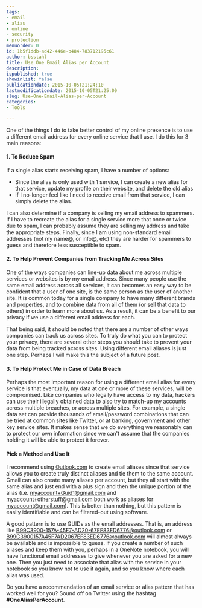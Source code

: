 ```yaml
---
tags:
- email
- alias
- online
- security
- protection
menuorder: 0
id: 1b5f1ddb-ad42-446e-b484-783712195c61
author: bsstahl
title: Use One Email Alias per Account
description: 
ispublished: true
showinlist: false
publicationdate: 2015-10-05T21:24:10
lastmodificationdate: 2015-10-05T21:25:00
slug: Use-One-Email-Alias-per-Account
categories:
- Tools

---
```


One of the things I do to take better control of my online presence is to use a different email address for every online service that I use. I do this for 3 main reasons:

#### 1. To Reduce Spam

If a single alias starts receiving spam, I have a number of options:

- Since the alias is only used with 1 service, I can create a new alias for that service, update my profile on their website, and delete the old alias
- If I no-longer feel like I need to receive email from that service, I can simply delete the alias.


I can also determine if a company is selling my email address to spammers. If I have to recreate the alias for a single service more that once or twice due to spam, I can probably assume they are selling my address and take the appropriate steps. Finally, since I am using non-standard email addresses (not my name@, or info@, etc) they are harder for spammers to guess and therefore less susceptible to spam.

#### 2. To Help Prevent Companies from Tracking Me Across Sites

One of the ways companies can line-up data about me across multiple services or websites is by my email address. Since many people use the same email address across all services, it can becomes an easy way to be confident that a user of one site, is the same person as the user of another site. It is common today for a single company to have many different brands and properties, and to combine data from all of them (or sell that data to others) in order to learn more about us. As a result, it can be a benefit to our privacy if we use a different email address for each.

That being said, it should be noted that there are a number of other ways companies can track us across sites. To truly do what you can to protect your privacy, there are several other steps you should take to prevent your data from being tracked across sites. Using different email aliases is just one step. Perhaps I will make this the subject of a future post.

#### 3. To Help Protect Me in Case of Data Breach

Perhaps the most important reason for using a different email alias for every service is that eventually, my data at one or more of these services, will be compromised. Like companies who legally have access to my data, hackers can use their illegally obtained data to also try to match-up my accounts across multiple breaches, or across multiple sites. For example, a single data set can provide thousands of email/password combinations that can be tried at common sites like Twitter, or at banking, government and other key service sites. It makes sense that we do everything we reasonably can to protect our own information since we can't assume that the companies holding it will be able to protect it forever.

#### Pick a Method and Use It

I recommend using [Outlook.com](http://outlook.com) to create email aliases since that service allows you to create truly distinct aliases and tie them to the same account. Gmail can also create many aliases per account, but they all start with the same alias and just end with a plus sign and then the unique portion of the alias (i.e. myaccount+Guid1@gmail.com and myaccount+otherstuff@gmail.com both work as aliases for myaccount@gmail.com). This is better than nothing, but this pattern is easily identifiable and can be filtered-out using software.

A good pattern is to use GUIDs as the email addresses. That is, an address like B99C3900-157A-45F7-AD20-67EF83ED6776@outlook.com or B99C3900157A45F7AD2067EF83ED6776@outlook.com will almost always be available and is impossible to guess. If you create a number of such aliases and keep them with you, perhaps in a OneNote notebook, you will have functional email addresses to give whenever you are asked for a new one. Then you just need to associate that alias with the service in your notebook so you know not to use it again, and so you know where each alias was used.

Do you have a recommendation of an email service or alias pattern that has worked well for you? Sound off on Twitter using the hashtag **#OneAliasPerAccount**.

